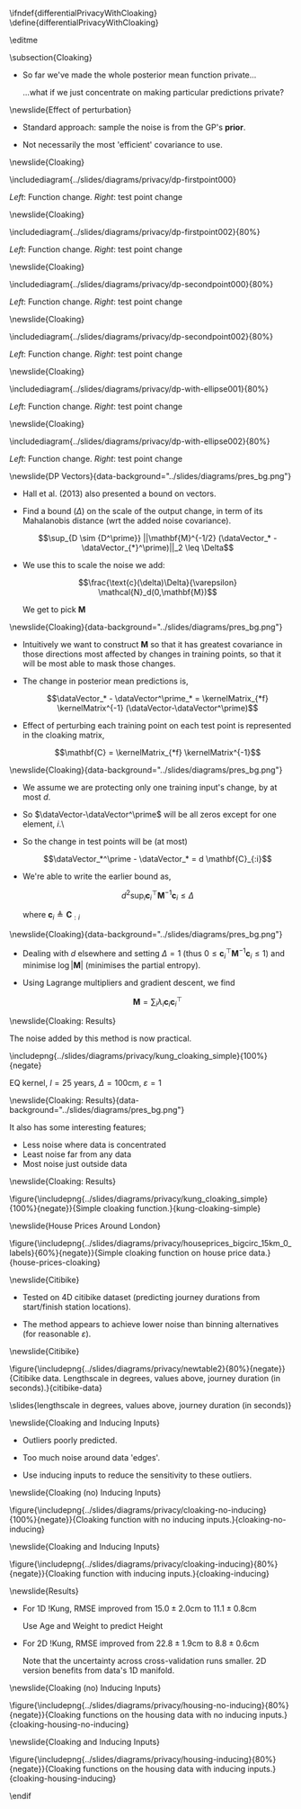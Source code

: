 \ifndef{differentialPrivacyWithCloaking}
\define{differentialPrivacyWithCloaking}

\editme

\subsection{Cloaking}

* So far we've made the whole posterior mean function private...

    ...what if we just concentrate on making particular predictions private?


\newslide{Effect of perturbation}

* Standard approach: sample the noise is from the GP's
**prior**.

* Not necessarily the most 'efficient' covariance to use.

\newslide{Cloaking}

\includediagram{../slides/diagrams/privacy/dp-firstpoint000}

*Left*: Function change. *Right*: test point change

\newslide{Cloaking}

\includediagram{../slides/diagrams/privacy/dp-firstpoint002}{80%}

*Left*: Function change. *Right*: test point change

\newslide{Cloaking}

\includediagram{../slides/diagrams/privacy/dp-secondpoint000}{80%}

*Left*: Function change. *Right*: test point change

\newslide{Cloaking}

\includediagram{../slides/diagrams/privacy/dp-secondpoint002}{80%}

*Left*: Function change. *Right*: test point change

\newslide{Cloaking}

\includediagram{../slides/diagrams/privacy/dp-with-ellipse001}{80%}

*Left*: Function change. *Right*: test point change

\newslide{Cloaking}

\includediagram{../slides/diagrams/privacy/dp-with-ellipse002}{80%}

*Left*: Function change. *Right*: test point change

\newslide{DP Vectors}{data-background="../slides/diagrams/pres_bg.png"}

* Hall et al. (2013) also presented a bound on vectors.

* Find a bound ($\Delta$) on the scale of the output change, in term of
its Mahalanobis distance (wrt the added noise covariance).

    $$\sup_{D \sim {D^\prime}} ||\mathbf{M}^{-1/2} (\dataVector_* - \dataVector_{*}^\prime)||_2 \leq \Delta$$

* We use this to scale the noise we add:

    $$\frac{\text{c}(\delta)\Delta}{\varepsilon} \mathcal{N}_d(0,\mathbf{M})$$

    We get to pick $\mathbf{M}$


\newslide{Cloaking}{data-background="../slides/diagrams/pres_bg.png"}

* Intuitively we want to construct $\mathbf{M}$ so that it has greatest
covariance in those directions most affected by changes in training
points, so that it will be most able to mask those changes.

* The change in posterior mean predictions is,

     $$\dataVector_* - \dataVector^\prime_* = \kernelMatrix_{*f} \kernelMatrix^{-1} (\dataVector-\dataVector^\prime)$$

* Effect of perturbing each training point on each test point is
represented in the cloaking matrix,

    $$\mathbf{C} = \kernelMatrix_{*f} \kernelMatrix^{-1}$$


\newslide{Cloaking}{data-background="../slides/diagrams/pres_bg.png"}

* We assume we are protecting only one training input's change, by at most
$d$.

* So $\dataVector-\dataVector^\prime$ will be all zeros except for one
element, $i$.\

* So the change in test points will be (at most)

    $$\dataVector_*^\prime - \dataVector_* = d \mathbf{C}_{:i}$$

* We're able to write the earlier bound as,

    $$d^2 \sup_{i} \mathbf{c}_i^\top \mathbf{M}^{-1} \mathbf{c}_i \leq\Delta$$

    where $\mathbf{c}_i \triangleq \mathbf{C}_{:i}$


\newslide{Cloaking}{data-background="../slides/diagrams/pres_bg.png"}

* Dealing with $d$ elsewhere and setting $\Delta = 1$ (thus $0 \leq
\mathbf{c}_i^\top \mathbf{M}^{-1} \mathbf{c}_i \leq 1$) and minimise
$\log |\mathbf{M}|$ (minimises the partial entropy).

* Using Lagrange multipliers and gradient descent, we find

    $$\mathbf{M} = \sum_i{\lambda_i \mathbf{c}_i \mathbf{c}_i^\top}$$

\newslide{Cloaking: Results}

The noise added by this method is now practical.

\includepng{../slides/diagrams/privacy/kung_cloaking_simple}{100%}{negate}

EQ kernel, $l = 25$ years, $\Delta=100$cm, $\varepsilon=1$

\newslide{Cloaking: Results}{data-background="../slides/diagrams/pres_bg.png"}

It also has some interesting features;

-   Less noise where data is concentrated
-   Least noise far from any data
-   Most noise just outside data

\newslide{Cloaking: Results}

\figure{\includepng{../slides/diagrams/privacy/kung_cloaking_simple}{100%}{negate}}{Simple cloaking function.}{kung-cloaking-simple}


\newslide{House Prices Around London}

\figure{\includepng{../slides/diagrams/privacy/houseprices_bigcirc_15km_0_labels}{60%}{negate}}{Simple cloaking function on house price data.}{house-prices-cloaking}

\newslide{Citibike}

* Tested on 4D citibike dataset (predicting journey durations from
start/finish station locations).

* The method appears to achieve lower noise than binning alternatives (for
reasonable $\varepsilon$).

\newslide{Citibike}

\figure{\includepng{../slides/diagrams/privacy/newtable2}{80%}{negate}}{Citibike data. Lengthscale in degrees, values above, journey duration (in seconds).}{citibike-data} 

\slides{lengthscale in degrees, values above, journey duration (in seconds)}

\newslide{Cloaking and Inducing Inputs}

* Outliers poorly predicted.

* Too much noise around data 'edges'.

* Use inducing inputs to reduce the sensitivity to these outliers.

\newslide{Cloaking (no) Inducing Inputs}

\figure{\includepng{../slides/diagrams/privacy/cloaking-no-inducing}{100%}{negate}}{Cloaking function with no inducing inputs.}{cloaking-no-inducing}

\newslide{Cloaking and Inducing Inputs}

\figure{\includepng{../slides/diagrams/privacy/cloaking-inducing}{80%}{negate}}{Cloaking function with inducing inputs.}{cloaking-inducing}

\newslide{Results}

* For 1D !Kung, RMSE improved from $15.0 \pm 2.0 \text{cm}$ to $11.1 \pm 0.8 \text{cm}$

    Use Age and Weight to predict Height

* For 2D !Kung, RMSE improved from $22.8 \pm 1.9 \text{cm}$ to $8.8 \pm 0.6 \text{cm}$

    Note that the uncertainty across cross-validation runs smaller. 2D version benefits from data's 1D manifold.

\newslide{Cloaking (no) Inducing Inputs}

\figure{\includepng{../slides/diagrams/privacy/housing-no-inducing}{80%}{negate}}{Cloaking functions on the housing data with no inducing inputs.}{cloaking-housing-no-inducing}

\newslide{Cloaking and Inducing Inputs}

\figure{\includepng{../slides/diagrams/privacy/housing-inducing}{80%}{negate}}{Cloaking functions on the housing data with inducing inputs.}{cloaking-housing-inducing}

\endif
